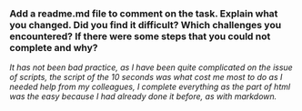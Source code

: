 ### Add a readme.md file to comment on the task. Explain what you changed. Did you find it difficult? Which challenges you encountered? If there were some steps that you could not complete and why?



*It has not been bad practice, as I have been quite complicated on the issue of scripts, the script of the 10 seconds was what cost me most to do as I needed help from my colleagues, I complete everything as the part of html was the easy because I had already done it before, as with markdown.*
